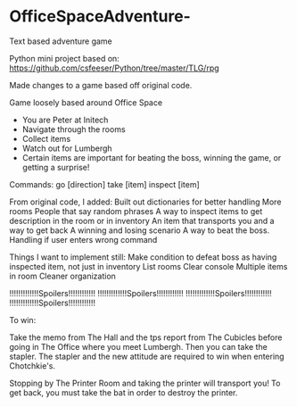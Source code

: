 # OfficeSpaceAdventure-
Text based adventure game

Python mini project based on: https://github.com/csfeeser/Python/tree/master/TLG/rpg

Made changes to a game based off original code.

Game loosely based around Office Space
* You are Peter at Initech
* Navigate through the rooms
* Collect items
* Watch out for Lumbergh
* Certain items are important for beating the boss, winning the game, or getting a surprise!

Commands:
    go [direction]
    take [item]
    inspect [item]



From original code, I added:
Built out dictionaries for better handling
More rooms
People that say random phrases
A way to inspect items to get description in the room or in inventory
An item that transports you and a way to get back
A winning and losing scenario
A way to beat the boss.
Handling if user enters wrong command

Things I want to implement still:
Make condition to defeat boss as having inspected item, not just in inventory
List rooms
Clear console
Multiple items in room
Cleaner organization


!!!!!!!!!!!!!Spoilers!!!!!!!!!!!!
!!!!!!!!!!!!!Spoilers!!!!!!!!!!!!
!!!!!!!!!!!!!Spoilers!!!!!!!!!!!!
!!!!!!!!!!!!!Spoilers!!!!!!!!!!!!

To win:

Take the memo from The Hall and the tps report from The Cubicles before going in The Office where you meet Lumbergh.  Then you can take the stapler.  The stapler and the new attitude are required to win when entering Chotchkie's.

Stopping by The Printer Room and taking the printer will transport you!  To get back, you must take the bat in order to destroy the printer.



